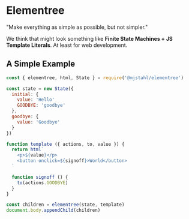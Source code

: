 # Elementree
"Make everything as simple as possible, but not simpler."

We think that might look something like **Finite State Machines + JS Template Literals**.
At least for web development.

## A Simple Example

```js
const { elementree, html, State } = require('@mjstahl/elementree')

const state = new State({
  initial: {
    value: 'Hello'
    GOODBYE: 'goodbye'
  },
  goodbye: {
    value: 'Goodbye'
  }
})

function template ({ actions, to, value }) {
  return html`
    <p>${value}</p>
    <button onclick=${signoff}>World</button>
  `

  function signoff () {
    to(actions.GOODBYE)
  }
}

const children = elementree(state, template)
document.body.appendChild(children)
```